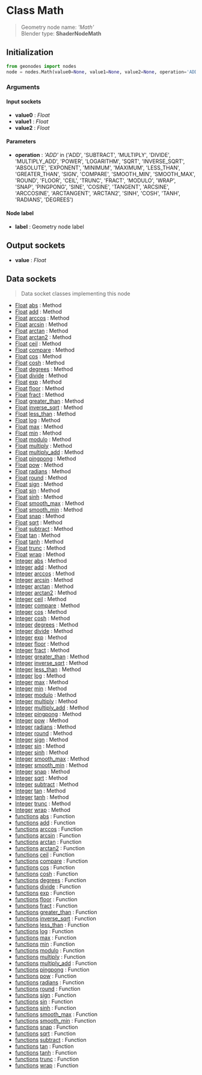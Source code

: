 
# Class Math

> Geometry node name: _'Math'_<br>Blender type:  **ShaderNodeMath**

## Initialization


```python
from geonodes import nodes
node = nodes.Math(value0=None, value1=None, value2=None, operation='ADD', label=None)
```


### Arguments


#### Input sockets



- **value0** : _Float_
- **value1** : _Float_
- **value2** : _Float_



#### Parameters



- **operation** : _'ADD'_ in ('ADD', 'SUBTRACT', 'MULTIPLY', 'DIVIDE', 'MULTIPLY_ADD', 'POWER', 'LOGARITHM', 'SQRT', 'INVERSE_SQRT', 'ABSOLUTE', 'EXPONENT', 'MINIMUM', 'MAXIMUM', 'LESS_THAN', 'GREATER_THAN', 'SIGN', 'COMPARE', 'SMOOTH_MIN', 'SMOOTH_MAX', 'ROUND', 'FLOOR', 'CEIL', 'TRUNC', 'FRACT', 'MODULO', 'WRAP', 'SNAP', 'PINGPONG', 'SINE', 'COSINE', 'TANGENT', 'ARCSINE', 'ARCCOSINE', 'ARCTANGENT', 'ARCTAN2', 'SINH', 'COSH', 'TANH', 'RADIANS', 'DEGREES')



#### Node label



- **label** : Geometry node label



## Output sockets



- **value** : _Float_



## Data sockets

> Data socket classes implementing this node


- [Float](../sockets/Float.md) [abs](../sockets/Float.md#abs) : Method
- [Float](../sockets/Float.md) [add](../sockets/Float.md#add) : Method
- [Float](../sockets/Float.md) [arccos](../sockets/Float.md#arccos) : Method
- [Float](../sockets/Float.md) [arcsin](../sockets/Float.md#arcsin) : Method
- [Float](../sockets/Float.md) [arctan](../sockets/Float.md#arctan) : Method
- [Float](../sockets/Float.md) [arctan2](../sockets/Float.md#arctan2) : Method
- [Float](../sockets/Float.md) [ceil](../sockets/Float.md#ceil) : Method
- [Float](../sockets/Float.md) [compare](../sockets/Float.md#compare) : Method
- [Float](../sockets/Float.md) [cos](../sockets/Float.md#cos) : Method
- [Float](../sockets/Float.md) [cosh](../sockets/Float.md#cosh) : Method
- [Float](../sockets/Float.md) [degrees](../sockets/Float.md#degrees) : Method
- [Float](../sockets/Float.md) [divide](../sockets/Float.md#divide) : Method
- [Float](../sockets/Float.md) [exp](../sockets/Float.md#exp) : Method
- [Float](../sockets/Float.md) [floor](../sockets/Float.md#floor) : Method
- [Float](../sockets/Float.md) [fract](../sockets/Float.md#fract) : Method
- [Float](../sockets/Float.md) [greater_than](../sockets/Float.md#greater_than) : Method
- [Float](../sockets/Float.md) [inverse_sqrt](../sockets/Float.md#inverse_sqrt) : Method
- [Float](../sockets/Float.md) [less_than](../sockets/Float.md#less_than) : Method
- [Float](../sockets/Float.md) [log](../sockets/Float.md#log) : Method
- [Float](../sockets/Float.md) [max](../sockets/Float.md#max) : Method
- [Float](../sockets/Float.md) [min](../sockets/Float.md#min) : Method
- [Float](../sockets/Float.md) [modulo](../sockets/Float.md#modulo) : Method
- [Float](../sockets/Float.md) [multiply](../sockets/Float.md#multiply) : Method
- [Float](../sockets/Float.md) [multiply_add](../sockets/Float.md#multiply_add) : Method
- [Float](../sockets/Float.md) [pingpong](../sockets/Float.md#pingpong) : Method
- [Float](../sockets/Float.md) [pow](../sockets/Float.md#pow) : Method
- [Float](../sockets/Float.md) [radians](../sockets/Float.md#radians) : Method
- [Float](../sockets/Float.md) [round](../sockets/Float.md#round) : Method
- [Float](../sockets/Float.md) [sign](../sockets/Float.md#sign) : Method
- [Float](../sockets/Float.md) [sin](../sockets/Float.md#sin) : Method
- [Float](../sockets/Float.md) [sinh](../sockets/Float.md#sinh) : Method
- [Float](../sockets/Float.md) [smooth_max](../sockets/Float.md#smooth_max) : Method
- [Float](../sockets/Float.md) [smooth_min](../sockets/Float.md#smooth_min) : Method
- [Float](../sockets/Float.md) [snap](../sockets/Float.md#snap) : Method
- [Float](../sockets/Float.md) [sqrt](../sockets/Float.md#sqrt) : Method
- [Float](../sockets/Float.md) [subtract](../sockets/Float.md#subtract) : Method
- [Float](../sockets/Float.md) [tan](../sockets/Float.md#tan) : Method
- [Float](../sockets/Float.md) [tanh](../sockets/Float.md#tanh) : Method
- [Float](../sockets/Float.md) [trunc](../sockets/Float.md#trunc) : Method
- [Float](../sockets/Float.md) [wrap](../sockets/Float.md#wrap) : Method
- [Integer](../sockets/Integer.md) [abs](../sockets/Integer.md#abs) : Method
- [Integer](../sockets/Integer.md) [add](../sockets/Integer.md#add) : Method
- [Integer](../sockets/Integer.md) [arccos](../sockets/Integer.md#arccos) : Method
- [Integer](../sockets/Integer.md) [arcsin](../sockets/Integer.md#arcsin) : Method
- [Integer](../sockets/Integer.md) [arctan](../sockets/Integer.md#arctan) : Method
- [Integer](../sockets/Integer.md) [arctan2](../sockets/Integer.md#arctan2) : Method
- [Integer](../sockets/Integer.md) [ceil](../sockets/Integer.md#ceil) : Method
- [Integer](../sockets/Integer.md) [compare](../sockets/Integer.md#compare) : Method
- [Integer](../sockets/Integer.md) [cos](../sockets/Integer.md#cos) : Method
- [Integer](../sockets/Integer.md) [cosh](../sockets/Integer.md#cosh) : Method
- [Integer](../sockets/Integer.md) [degrees](../sockets/Integer.md#degrees) : Method
- [Integer](../sockets/Integer.md) [divide](../sockets/Integer.md#divide) : Method
- [Integer](../sockets/Integer.md) [exp](../sockets/Integer.md#exp) : Method
- [Integer](../sockets/Integer.md) [floor](../sockets/Integer.md#floor) : Method
- [Integer](../sockets/Integer.md) [fract](../sockets/Integer.md#fract) : Method
- [Integer](../sockets/Integer.md) [greater_than](../sockets/Integer.md#greater_than) : Method
- [Integer](../sockets/Integer.md) [inverse_sqrt](../sockets/Integer.md#inverse_sqrt) : Method
- [Integer](../sockets/Integer.md) [less_than](../sockets/Integer.md#less_than) : Method
- [Integer](../sockets/Integer.md) [log](../sockets/Integer.md#log) : Method
- [Integer](../sockets/Integer.md) [max](../sockets/Integer.md#max) : Method
- [Integer](../sockets/Integer.md) [min](../sockets/Integer.md#min) : Method
- [Integer](../sockets/Integer.md) [modulo](../sockets/Integer.md#modulo) : Method
- [Integer](../sockets/Integer.md) [multiply](../sockets/Integer.md#multiply) : Method
- [Integer](../sockets/Integer.md) [multiply_add](../sockets/Integer.md#multiply_add) : Method
- [Integer](../sockets/Integer.md) [pingpong](../sockets/Integer.md#pingpong) : Method
- [Integer](../sockets/Integer.md) [pow](../sockets/Integer.md#pow) : Method
- [Integer](../sockets/Integer.md) [radians](../sockets/Integer.md#radians) : Method
- [Integer](../sockets/Integer.md) [round](../sockets/Integer.md#round) : Method
- [Integer](../sockets/Integer.md) [sign](../sockets/Integer.md#sign) : Method
- [Integer](../sockets/Integer.md) [sin](../sockets/Integer.md#sin) : Method
- [Integer](../sockets/Integer.md) [sinh](../sockets/Integer.md#sinh) : Method
- [Integer](../sockets/Integer.md) [smooth_max](../sockets/Integer.md#smooth_max) : Method
- [Integer](../sockets/Integer.md) [smooth_min](../sockets/Integer.md#smooth_min) : Method
- [Integer](../sockets/Integer.md) [snap](../sockets/Integer.md#snap) : Method
- [Integer](../sockets/Integer.md) [sqrt](../sockets/Integer.md#sqrt) : Method
- [Integer](../sockets/Integer.md) [subtract](../sockets/Integer.md#subtract) : Method
- [Integer](../sockets/Integer.md) [tan](../sockets/Integer.md#tan) : Method
- [Integer](../sockets/Integer.md) [tanh](../sockets/Integer.md#tanh) : Method
- [Integer](../sockets/Integer.md) [trunc](../sockets/Integer.md#trunc) : Method
- [Integer](../sockets/Integer.md) [wrap](../sockets/Integer.md#wrap) : Method
- [functions](../sockets/functions.md) [abs](../sockets/functions.md#abs) : Function
- [functions](../sockets/functions.md) [add](../sockets/functions.md#add) : Function
- [functions](../sockets/functions.md) [arccos](../sockets/functions.md#arccos) : Function
- [functions](../sockets/functions.md) [arcsin](../sockets/functions.md#arcsin) : Function
- [functions](../sockets/functions.md) [arctan](../sockets/functions.md#arctan) : Function
- [functions](../sockets/functions.md) [arctan2](../sockets/functions.md#arctan2) : Function
- [functions](../sockets/functions.md) [ceil](../sockets/functions.md#ceil) : Function
- [functions](../sockets/functions.md) [compare](../sockets/functions.md#compare) : Function
- [functions](../sockets/functions.md) [cos](../sockets/functions.md#cos) : Function
- [functions](../sockets/functions.md) [cosh](../sockets/functions.md#cosh) : Function
- [functions](../sockets/functions.md) [degrees](../sockets/functions.md#degrees) : Function
- [functions](../sockets/functions.md) [divide](../sockets/functions.md#divide) : Function
- [functions](../sockets/functions.md) [exp](../sockets/functions.md#exp) : Function
- [functions](../sockets/functions.md) [floor](../sockets/functions.md#floor) : Function
- [functions](../sockets/functions.md) [fract](../sockets/functions.md#fract) : Function
- [functions](../sockets/functions.md) [greater_than](../sockets/functions.md#greater_than) : Function
- [functions](../sockets/functions.md) [inverse_sqrt](../sockets/functions.md#inverse_sqrt) : Function
- [functions](../sockets/functions.md) [less_than](../sockets/functions.md#less_than) : Function
- [functions](../sockets/functions.md) [log](../sockets/functions.md#log) : Function
- [functions](../sockets/functions.md) [max](../sockets/functions.md#max) : Function
- [functions](../sockets/functions.md) [min](../sockets/functions.md#min) : Function
- [functions](../sockets/functions.md) [modulo](../sockets/functions.md#modulo) : Function
- [functions](../sockets/functions.md) [multiply](../sockets/functions.md#multiply) : Function
- [functions](../sockets/functions.md) [multiply_add](../sockets/functions.md#multiply_add) : Function
- [functions](../sockets/functions.md) [pingpong](../sockets/functions.md#pingpong) : Function
- [functions](../sockets/functions.md) [pow](../sockets/functions.md#pow) : Function
- [functions](../sockets/functions.md) [radians](../sockets/functions.md#radians) : Function
- [functions](../sockets/functions.md) [round](../sockets/functions.md#round) : Function
- [functions](../sockets/functions.md) [sign](../sockets/functions.md#sign) : Function
- [functions](../sockets/functions.md) [sin](../sockets/functions.md#sin) : Function
- [functions](../sockets/functions.md) [sinh](../sockets/functions.md#sinh) : Function
- [functions](../sockets/functions.md) [smooth_max](../sockets/functions.md#smooth_max) : Function
- [functions](../sockets/functions.md) [smooth_min](../sockets/functions.md#smooth_min) : Function
- [functions](../sockets/functions.md) [snap](../sockets/functions.md#snap) : Function
- [functions](../sockets/functions.md) [sqrt](../sockets/functions.md#sqrt) : Function
- [functions](../sockets/functions.md) [subtract](../sockets/functions.md#subtract) : Function
- [functions](../sockets/functions.md) [tan](../sockets/functions.md#tan) : Function
- [functions](../sockets/functions.md) [tanh](../sockets/functions.md#tanh) : Function
- [functions](../sockets/functions.md) [trunc](../sockets/functions.md#trunc) : Function
- [functions](../sockets/functions.md) [wrap](../sockets/functions.md#wrap) : Function


